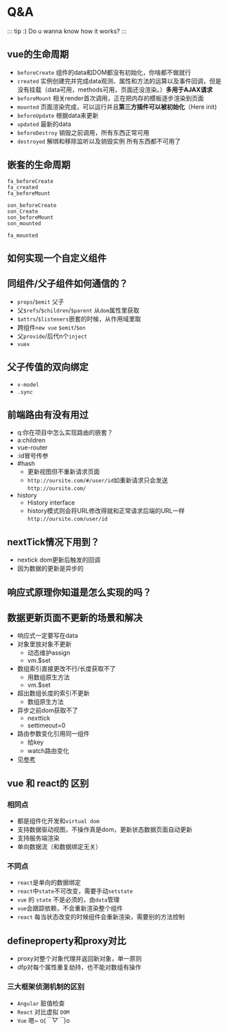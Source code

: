 
# Q&A

::: tip :)
Do u wanna know how it works?
:::

## vue的生命周期 
- `beforeCreate` 组件的data和DOM都没有初始化，你啥都不做就行
- `created` 实例创建完并完成data观测、属性和方法的运算以及事件回调，但是没有挂载（data可用，methods可用，页面还没渲染。）**多用于AJAX请求**
- `beforeMount` 相关render首次调用，正在把内存的模板逐步渲染到页面
- `mounted` 页面渲染完成，可以运行并且**第三方插件可以被初始化**（Here init)
- `beforeUpdate` 根据data来更新
- `updated` 最新的data
- `beforeDestroy` 销毁之前调用，所有东西正常可用
- `destroyed` 解绑和移除监听以及销毁实例 所有东西都不可用了


## 嵌套的生命周期
``` 
fa_beforeCreate
fa_created
fa_beforeMount

son_beforeCreate
son_Create
son_beforeMount
son_mounted

fa_mounted

````

## 如何实现一个自定义组件
## 同组件/父子组件如何通信的？
- `props`/`$emit` 父子
- 父`$refs`/`$children`/`$parent` 从`dom`属性里获取
- `$attrs`/`$listeners`嵌套的时候，从作用域里取
- 跨组件`new vue` `$emit`/`$on`
- 父`provide`/后代n个`inject`
- `vuex`

## 父子传值的双向绑定
- `v-model`
- `.sync`
## 前端路由有没有用过 
- q:你在项目中怎么实现路由的嵌套？
- a:children
- vue-router
- :id冒号传参
- #hash
    - 更新视图但不重新请求页面
    - `http://oursite.com/#/user/id`如重新请求只会发送`http://oursite.com/`
- history
    - History interface
    - history模式则会将URL修改得就和正常请求后端的URL一样 `http://oursite.com/user/id`
## nextTick情况下用到？
- nextick dom更新后触发的回调
- 因为数据的更新是异步的
## 响应式原理你知道是怎么实现的吗？
## 数据更新页面不更新的场景和解决
- 响应式一定要写在data
- 对象里放对象不更新
    - 动态维护assign
    - vm.$set
- 数组索引直接更改不行/长度获取不了
    - 用数组原生方法  
    - vm.$set
- 超出数组长度的索引不更新
    - 数组原生方法
- 异步之前dom获取不了
    - nexttick
    - settimeout=0
- 路由参数变化引用同一组件
    - 给key
    - watch路由变化
- 见[参考](https://www.cnblogs.com/houxianzhou/p/13645294.html)

## vue 和 react的 区别
### 相同点
- 都是组件化开发和`virtual dom`
- 支持数据驱动视图，不操作真是dom，更新状态数据页面自动更新
- 支持服务端渲染
- 单向数据流（和数据绑定无关）
### 不同点
- `react`是单向的数据绑定
- `react`中`state`不可改变，需要手动`setstate`
- `vue` 的 `state` 不是必须的，由`data`管理
- `vue`会跟踪依赖，不会重新渲染整个组件
- `react` 每当状态改变的时候组件会重新渲染，需要别的方法控制

## defineproperty和proxy对比
- proxy对整个对象代理并返回新对象，单一原则
- dfp对每个属性重复劫持，也不能对数组有操作

### 三大框架侦测机制的区别
- `Angular` 脏值检查
- `React` 对比虚拟 `DOM`
- `Vue` 嗯~ o(*￣▽￣*)o
